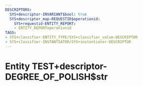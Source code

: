 ```yaml
---
DESCRIPTORS:
  SYS+descriptor-INVARIANT$bool: true
  SYS+descriptor_map-REQUESTID$operationid:
    SYS+requestid-ENTITY_REPORT:
    - ENTITY_REPORToperationid
TAGS:
- SYS+classifier-ENTITY_TYPE/SYS+classifier_value-DESCRIPTOR
- SYS+classifier-INSTANTIATOR/SYS+instantiator-DESCRIPTOR
---
```

# Entity TEST+descriptor-DEGREE_OF_POLISH$str

